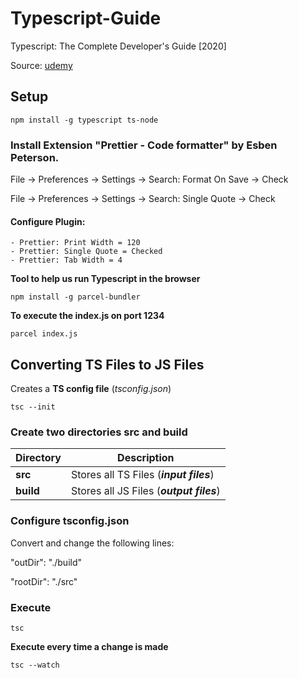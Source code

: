 # Typescript-Guide

Typescript: The Complete Developer's Guide [2020]

Source: [udemy](https://www.udemy.com/course/typescript-the-complete-developers-guide)

## Setup
```
npm install -g typescript ts-node
```

### Install Extension "Prettier - Code formatter" by Esben Peterson.

File -> Preferences -> Settings -> Search: Format On Save -> Check

File -> Preferences -> Settings -> Search: Single Quote -> Check

#### Configure Plugin:

    - Prettier: Print Width = 120
    - Prettier: Single Quote = Checked
    - Prettier: Tab Width = 4

**Tool to help us run Typescript in the browser**
```
npm install -g parcel-bundler
```
**To execute the index.js on port 1234**
```
parcel index.js
```

## Converting TS Files to JS Files
Creates a **TS config file** (*tsconfig.json*)
```
tsc --init
```

### Create two directories src and build

| Directory | Description |
| --- | --- |
| **src** | Stores all TS Files (***input files***) |
| **build** | Stores all JS Files (***output files***) |

### Configure tsconfig.json
Convert and change the following lines:

"outDir": "./build"

"rootDir": "./src"

### Execute
```
tsc
```
**Execute every time a change is made**
```
tsc --watch
```
